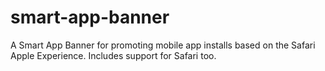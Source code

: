 # smart-app-banner

A Smart App Banner for promoting mobile app installs based on the Safari Apple Experience. Includes support for Safari too.
